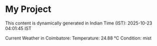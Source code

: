 # My Project

This content is dynamically generated in Indian Time (IST): 2025-10-23 04:01:45 IST


Current Weather in Coimbatore:
Temperature: 24.88 °C
Condition: mist
